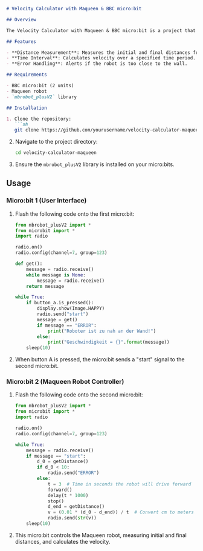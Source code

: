 ```markdown
# Velocity Calculator with Maqueen & BBC micro:bit

## Overview

The Velocity Calculator with Maqueen & BBC micro:bit is a project that calculates the velocity of a Maqueen robot. It uses two micro:bits: one attached to the Maqueen robot and another for user interaction. The velocity is computed based on the distance the robot travels in a specified time interval.

## Features

- **Distance Measurement**: Measures the initial and final distances from an obstacle.
- **Time Interval**: Calculates velocity over a specified time period.
- **Error Handling**: Alerts if the robot is too close to the wall.

## Requirements

- BBC micro:bit (2 units)
- Maqueen robot
- `mbrobot_plusV2` library

## Installation

1. Clone the repository:
   ```sh
   git clone https://github.com/yourusername/velocity-calculator-maqueen.git
   ```
2. Navigate to the project directory:
   ```sh
   cd velocity-calculator-maqueen
   ```
3. Ensure the `mbrobot_plusV2` library is installed on your micro:bits.

## Usage

### Micro:bit 1 (User Interface)

1. Flash the following code onto the first micro:bit:
    ```python
    from mbrobot_plusV2 import *
    from microbit import *
    import radio

    radio.on()
    radio.config(channel=7, group=123)

    def get():
        message = radio.receive()
        while message is None:
            message = radio.receive()
        return message

    while True:
        if button_a.is_pressed():
            display.show(Image.HAPPY)
            radio.send("start")
            message = get()
            if message == "ERROR":
                print("Roboter ist zu nah an der Wand!")
            else:
                print("Geschwindigkeit = {}".format(message))
        sleep(10)
    ```

2. When button A is pressed, the micro:bit sends a "start" signal to the second micro:bit.

### Micro:bit 2 (Maqueen Robot Controller)

1. Flash the following code onto the second micro:bit:
    ```python
    from mbrobot_plusV2 import *
    from microbit import *
    import radio

    radio.on()
    radio.config(channel=7, group=123)

    while True:
        message = radio.receive()
        if message == "start":
            d_0 = getDistance()
            if d_0 < 10:
                radio.send("ERROR")
            else:
                t = 3  # Time in seconds the robot will drive forward
                forward()
                delay(t * 1000)
                stop()
                d_end = getDistance()
                v = (0.01 * (d_0 - d_end)) / t  # Convert cm to meters
                radio.send(str(v))
        sleep(10)
    ```

2. This micro:bit controls the Maqueen robot, measuring initial and final distances, and calculates the velocity.
